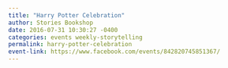 ```yaml
---
title: "Harry Potter Celebration"
author: Stories Bookshop
date: 2016-07-31 10:30:27 -0400
categories: events weekly-storytelling
permalink: harry-potter-celebration
event-link: https://www.facebook.com/events/842820745851367/
---
```

